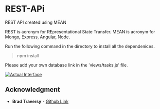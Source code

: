 # REST-APi
REST API created using MEAN

REST is acronym for REpresentational State Transfer. 
MEAN is acronym for Mongo, Express, Angular, Node.


Run the following command in the directory to install all the dependenices.

> npm install

Please add your own database link in the 'views/tasks.js' file.

[![Actual Interface](https://user-images.githubusercontent.com/31264823/46876595-5d27c280-ce5c-11e8-9d3d-c9858e5e88b1.png)](#screenshot)

## Acknowledgment

* **Brad Traversy** - [Github Link](https://github.com/bradtraversy)
